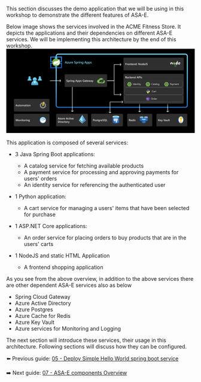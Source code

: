 This section discusses the demo application that we will be using in this workshop to demonstrate the different features of ASA-E.

Below image shows the services involved in the ACME Fitness Store. It depicts the applications and their dependencies on different ASA-E services. We will be implementing this architecture by the end of this workshop.
![acme-fitness](images/end-end-arch.png)

This application is composed of several services:

* 3 Java Spring Boot applications:
  * A catalog service for fetching available products
  * A payment service for processing and approving payments for users' orders
  * An identity service for referencing the authenticated user

* 1 Python application:
  * A cart service for managing a users' items that have been selected for purchase

* 1 ASP.NET Core applications:
  * An order service for placing orders to buy products that are in the users' carts

* 1 NodeJS and static HTML Application
  * A frontend shopping application


As you see from the above overview, in addition to the above services there are other dependent ASA-E services also as below
 - Spring Cloud Gateway
 - Azure Active Directory
 - Azure Postgres 
 - Azure Cache for Redis
 - Azure Key Vault
 - Azure services for Monitoring and Logging

The next section will introduce these services, their usage in this architecture. Following sections will discuss how they can be configured. 


⬅️ Previous guide: [05 - Deploy Simple Hello World spring boot service](../05-hol-1-hello-world-spring-boot-microservice/README.md)

➡️ Next guide: [07 - ASA-E components Overview](../07-asa-e-components-overview/README.md)